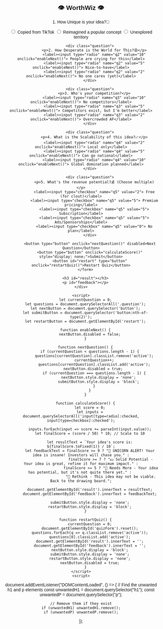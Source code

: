 <!DOCTYPE html>
<html lang="en">
<head>
  <!-- Google tag (gtag.js) -->
<script async src="https://www.googletagmanager.com/gtag/js?id=G-QDD42BLBF5"></script>
<script>
  window.dataLayer = window.dataLayer || [];
  function gtag(){dataLayer.push(arguments);}
  gtag('js', new Date());

  gtag('config', 'G-QDD42BLBF5');
</script>
    <meta name="viewport" content="width=device-width, initial-scale=1.0">
    <title>worthwiz</title>
    <style>
        body { 
            font-family: Arial, sans-serif; 
            text-align: center;
            background: url('https://wallpaperaccess.com/full/17520.jpg') no-repeat center center fixed; 
            background-size: cover; 
            color: white;
        }
        .container {
            max-width: 600px;
            margin: 50px auto;
            background: rgba(0, 0, 0, 0.7);
            padding: 20px;
            border-radius: 10px;
        }
        .question { display: none; }
        .active { display: block; }
        label {
            display: flex;
            align-items: center;
            gap: 10px;
            margin: 10px 0;
            font-size: 18px;
        }
        input[type=radio], input[type=checkbox] {
            transform: scale(1.5);
        }
        button { 
            padding: 12px 20px; 
            font-size: 16px; 
            cursor: pointer; 
            background: #6200ea; 
            color: white; 
            border: none; 
            border-radius: 5px;
            margin-top: 20px;
            transition: 0.3s;
        }
        button:hover {
            background: #3700b3;
        }
        #restart {
            display: none;
            background: #ff5722;
        }
        #restart:hover {
            background: #d84315;
        }
    </style>
</head>
<body>
    <div class="container">
        <h2>👁️ WorthWiz 👁️</h2>
        <form id="quizForm">
            <div class="question active">
                <p>1. How Unique is your idea?🦄</p>
                <label><input type="radio" name="q1" value="2" onclick="enableNext()"> Copied from TikTok</label>
                <label><input type="radio" name="q1" value="5" onclick="enableNext()"> Reimagined a popular concept</label>
                <label><input type="radio" name="q1" value="10" onclick="enableNext()"> Unexplored territory</label>
            </div>
            
            <div class="question">
                <p>2. How Desperate is the World for This?😩</p>
                <label><input type="radio" name="q2" value="10" onclick="enableNext()"> People are crying for this</label>
                <label><input type="radio" name="q2" value="5" onclick="enableNext()"> Nice-to-have</label>
                <label><input type="radio" name="q2" value="2" onclick="enableNext()"> No one cares (yet)</label>
            </div>
            
            <div class="question">
                <p>3. Who's your competition?</p>
                <label><input type="radio" name="q3" value="10" onclick="enableNext()"> No competitors</label>
                <label><input type="radio" name="q3" value="5" onclick="enableNext()"> Competitors exist, but I'm better</label>
                <label><input type="radio" name="q3" value="2" onclick="enableNext()"> Overcrowded AF</label>
            </div>
            
            <div class="question">
                <p>4. What is the Scalability of this idea?📈</p>
                <label><input type="radio" name="q4" value="2" onclick="enableNext()"> Local only</label>
                <label><input type="radio" name="q4" value="5" onclick="enableNext()"> Can go national</label>
                <label><input type="radio" name="q4" value="10" onclick="enableNext()"> Global domination planned</label>
            </div>
            
            <div class="question">
                <p>5. What's the revenue potential?💰 (Choose multiple)</p>
                <label><input type="checkbox" name="q5" value="2"> Free (for clout)</label>
                <label><input type="checkbox" name="q5" value="5"> Premium pricing</label>
                <label><input type="checkbox" name="q5" value="5"> Subscription</label>
                <label><input type="checkbox" name="q5" value="5"> Ads/Sponsorships</label>
                <label><input type="checkbox" name="q5" value="0"> No plan</label>
            </div>
            
            <button type="button" onclick="nextQuestion()" disabled>Next Question</button>
            <button type="button" onclick="calculateScore()" style="display: none;">Submit</button>
            <button id="restart" type="button" onclick="restartQuiz()">Restart Quiz</button>
        </form>
        
        <h3 id="result"></h3>
        <p id="feedback"></p>
    </div>
    
    <script>
        let currentQuestion = 0;
        let questions = document.querySelectorAll('.question');
        let nextButton = document.querySelector('button');
        let submitButton = document.querySelector('button:nth-of-type(2)');
        let restartButton = document.getElementById('restart');

        function enableNext() {
            nextButton.disabled = false;
        }

        function nextQuestion() {
            if (currentQuestion < questions.length - 1) {
                questions[currentQuestion].classList.remove('active');
                currentQuestion++;
                questions[currentQuestion].classList.add('active');
                nextButton.disabled = true; 
                if (currentQuestion === questions.length - 1) {
                    nextButton.style.display = 'none';
                    submitButton.style.display = 'block';
                }
            }
        }

        function calculateScore() {
            let score = 0;
            let inputs = document.querySelectorAll('input[type=radio]:checked, input[type=checkbox]:checked');

            inputs.forEach(input => score += parseInt(input.value));
            let finalScore = (score / 50) * 10; // Scale to 10

            let resultText = `Your idea's score is:    ${finalScore.toFixed(1)} / 10`;
            let feedbackText = finalScore >= 9 ? "🦄 UNICORN ALERT! Your idea is insane! Investors will chase you." :
                               finalScore >= 7 ? "💵 Solid Potential - Your idea is great, refine it for maximum impact." :
                               finalScore >= 5 ? "💫 Needs More - Your idea has potential, but it's not quite there yet." : 
                               "🚨 Rethink - This idea may not be viable. Back to the drawing board.";

            document.getElementById('result').innerText = resultText;
            document.getElementById('feedback').innerText = feedbackText;

            submitButton.style.display = 'none';
            restartButton.style.display = 'block';
        }

        function restartQuiz() {
            currentQuestion = 0;
            document.getElementById('quizForm').reset();
            questions.forEach(q => q.classList.remove('active'));
            questions[0].classList.add('active');
            document.getElementById('result').innerText = '';
            document.getElementById('feedback').innerText = '';
            nextButton.style.display = 'block';
            submitButton.style.display = 'none';
            restartButton.style.display = 'none';
            nextButton.disabled = true;
        }
    </script>
    <script>
  document.addEventListener("DOMContentLoaded", () => {
    // Find the unwanted h1 and p elements
    const unwantedH1 = document.querySelector("h1");
    const unwantedP = document.querySelector("p");

    // Remove them if they exist
    if (unwantedH1) unwantedH1.remove();
    if (unwantedP) unwantedP.remove();
  });
</script>
</body>
</html>
